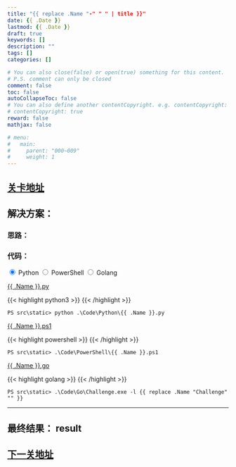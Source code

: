 ```yaml
---
title: "{{ replace .Name "-" " " | title }}"
date: {{ .Date }}
lastmod: {{ .Date }}
draft: true
keywords: []
description: ""
tags: []
categories: []

# You can also close(false) or open(true) something for this content.
# P.S. comment can only be closed
comment: false
toc: false
autoCollapseToc: false
# You can also define another contentCopyright. e.g. contentCopyright: "This is another copyright."
# contentCopyright: true
reward: false
mathjax: false

# menu:
#   main:
#     parent: "000~009"
#     weight: 1
---
```


## [关卡地址][1]

## 解决方案：

### 思路：

### 代码：

<div>
    <input id="tab-python" type="radio" name="code-tabs" class="code-tabs" checked>
    <label class="language-label" for="tab-python">Python</label>
    <input id="tab-powershell" type="radio" name="code-tabs" class="code-tabs">
    <label class="language-label" for="tab-powershell">PowerShell</label>
    <input id="tab-golang" type="radio" name="code-tabs" class="code-tabs">
    <label class="language-label" for="tab-golang">Golang</label>
    <section id="content-python" class="content-section">
        <p><a href="../../Code/Python/{{ .Name }}.py" title="点我下载源码">{{ .Name }}.py</a></p>
{{< highlight python3 >}}
{{< /highlight >}}
        <pre><code>PS src\static> python .\Code\Python\{{ .Name }}.py</code></pre>
    </section>
    <section id="content-powershell" class="content-section">
        <p><a href="../../Code/PowerShell/{{ .Name }}.ps1" title="点我下载源码">{{ .Name }}.ps1</a></p>
{{< highlight powershell >}}
{{< /highlight >}}
        <pre><code>PS src\static> .\Code\PowerShell\{{ .Name }}.ps1</code></pre>
    </section>
    <section id="content-golang" class="content-section">
        <p><a href="../../Code/Go/{{ .Name }}.go" title="点我下载源码">{{ .Name }}.go</a></p>
{{< highlight golang >}}
{{< /highlight >}}
        <pre><code>PS src\static> .\Code\Go\Challenge.exe -l {{ replace .Name "Challenge" "" }}</code></pre>
    </section>
</div>

---
## 最终结果： result

## [下一关地址][2]

[1]: http://www.pythonchallenge.com/pc/def/current.html
[2]: http://www.pythonchallenge.com/pc/def/next.html
